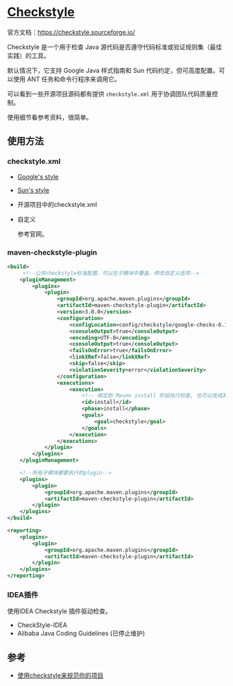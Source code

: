# [Checkstyle](https://github.com/checkstyle/checkstyle)

官方文档：https://checkstyle.sourceforge.io/

Checkstyle 是一个用于检查 Java 源代码是否遵守代码标准或验证规则集（最佳实践）的工具。

默认情况下，它支持 Google Java 样式指南和 Sun 代码约定，但可高度配置。可以使用 ANT 任务和命令行程序来调用它。

可以看到一些开源项目源码都有提供 `checkstyle.xml` 用于协调团队代码质量控制。

使用细节看参考资料，很简单。



## 使用方法

### checkstyle.xml

- [Google's style](https://checkstyle.sourceforge.io/google_style.html)

- [Sun's style](https://checkstyle.sourceforge.io/sun_style.html)

- 开源项目中的checkstyle.xml

- 自定义

  参考官网。

### maven-checkstyle-plugin

```xml
<build>
     <!--公共checkstyle标准配置，可以在子模块中覆盖，修改自定义选项-->
    <pluginManagement>
        <plugins>
            <plugin>
                <groupId>org.apache.maven.plugins</groupId>
                <artifactId>maven-checkstyle-plugin</artifactId>
                <version>3.0.0</version>
                <configuration>
                    <configLocation>config/checkstyle/google-checks-6.18.xml</configLocation>
                    <consoleOutput>true</consoleOutput>
                    <encoding>UTF-8</encoding>
                    <consoleOutput>true</consoleOutput>
                    <failsOnError>true</failsOnError>
                    <linkXRef>false</linkXRef>
                    <skip>false</skip>
                    <violationSeverity>error</violationSeverity>
                </configuration>
                <executions>
                    <execution>
                        <!-- 绑定到 Maven install 阶段执行检查, 也可以改成其他阶段 -->
                        <id>install</id>
                        <phase>install</phase>
                        <goals>
                            <goal>checkstyle</goal>
                        </goals>
                    </execution>
                </executions>
            </plugin>
        </plugins>
    </pluginManagement>

    <!--所有子模块都要执行的plugin-->
    <plugins>
        <plugin>
            <groupId>org.apache.maven.plugins</groupId>
            <artifactId>maven-checkstyle-plugin</artifactId>
        </plugin>
    </plugins>
</build>

<reporting>
    <plugins>
        <plugin>
            <groupId>org.apache.maven.plugins</groupId>
            <artifactId>maven-checkstyle-plugin</artifactId>
        </plugin>
    </plugins>
</reporting>
```

### IDEA插件

使用IDEA Checkstyle 插件驱动检查。

+ CheckStyle-IDEA
+ Alibaba Java Coding Guidelines (已停止维护)



## 参考

+ [使用checkstyle来规范你的项目](https://cloud.tencent.com/developer/article/1172528)
